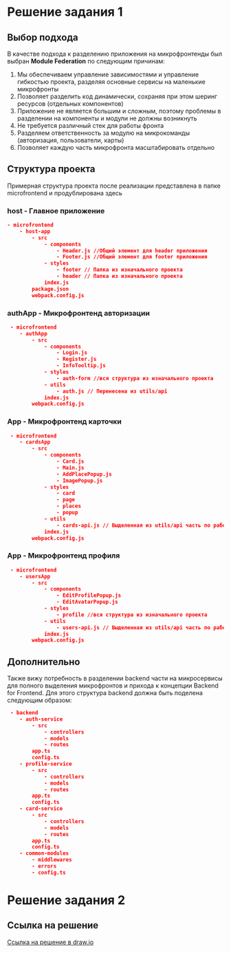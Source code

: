 # Решение задания 1

## Выбор подхода
В качестве подхода к разделению приложения на микрофронтенды был выбран **Module Federation** по следующим причинам:
 1. Мы обеспечиваем управление зависимостями и управление гибкостью проекта, разделяя основные сервисы на маленькие микрофронты
 2. Позволяет разделить код динамически, сохраняя при этом шеринг ресурсов (отдельных компонентов)
 3. Приложение не является большим и сложным, поэтому проблемы в разделении на компоненты и модули не должны возникнуть
 4. Не требуется различный стек для работы фронта
 5. Разделяем ответственность за модулю на микрокоманды (авторизация, пользователи, карты)
 6. Позволяет каждую часть микрофронта масштабировать отдельно

## Структура проекта
Примерная структура проекта после реализации представлена в папке microfrontend и продублирована здесь

### host - Главное приложение
```json
- microfrontend
    - host-app
        - src
            - components
                - Header.js //Общий элемент для header приложения
                - Footer.js //Общий элемент для footer приложения
            - styles
                - footer // Папка из изначального проекта
                - header // Папка из изначального проекта
            index.js
        package.json
        webpack.config.js
```
### authApp - Микрофронтенд авторизации
```json
 - microfrontend
    - authApp
        - src
            - components
                - Login.js
                - Register.js
                - InfoTooltip.js
            - styles
                - auth-form //вся структура из изначального проекта
            - utils
                - auth.js // Перенесена из utils/api
            index.js
        webpack.config.js
```
### App - Микрофронтенд карточки
```json
 - microfrontend
    - cardsApp
        - src
            - components
                - Card.js
                - Main.js
                - AddPlacePopup.js
                - ImagePopup.js
            - styles
                - card
                - page
                - places
                - popup
            - utils
                - cards-api.js // Выделенная из utils/api часть по работе только с карточками
            index.js
        webpack.config.js
```

### App - Микрофронтенд профиля
```json
 - microfrontend
    - usersApp
        - src
            - components
                - EditProfilePopup.js
                - EditAvatarPopup.js
            - styles
                - profile //вся структура из изначального проекта
            - utils
                - users-api.js // Выделенная из utils/api часть по работе только с профилем
            index.js
        webpack.config.js
```

## Дополнительно
Также вижу потребность в разделении backend части на микросервисы для полного выделения микрофронтов и прихода к концепции Backend for Frontend. Для этого структура backend должна быть поделена следующим образом:

```json
 - backend
    - auth-service
        - src
            - controllers
            - models
            - routes
        app.ts
        config.ts
    - profile-service
        - src
            - controllers
            - models
            - routes
        app.ts
        config.ts
    - card-service
        - src
            - controllers
            - models
            - routes
        app.ts
        config.ts
    - common-modules
        - middlewares
        - errors
        - config.ts
```
# Решение задания 2
## Ссылка на решение
[Ссылка на решение в draw.io](https://viewer.diagrams.net/?tags=%7B%7D&lightbox=1&highlight=0000ff&edit=_blank&layers=1&nav=1&title=%D0%9A%D0%B0%D0%B1%D0%B4%D1%83%D0%BB%D0%BB%D0%B8%D0%BD%20%D0%A2%D0%B8%D0%BC%D1%83%D1%80%20-%20%D0%90%D1%80%D1%85%D0%B8%D1%82%D0%B5%D0%BA%D1%82%D1%83%D1%80%D0%B0%20%D0%BC%D0%B8%D0%BA%D1%80%D0%BE%D1%81%D0%B5%D1%80%D0%B2%D0%B8%D1%81%D0%B0%20%D1%81%20%D0%BC%D0%BE%D0%BD%D0%BE%D0%BB%D0%B8%D1%82%D0%B0%20Django%20-%20Sprint%201#Uhttps%3A%2F%2Fdrive.google.com%2Fuc%3Fid%3D1BUI-H6ef10Qg7Ysz6WMlreMLbQV6dEDc%26export%3Ddownload)